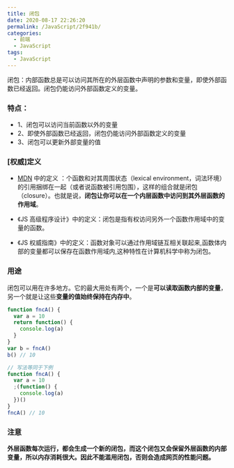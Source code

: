 ```yaml
---
title: 闭包
date: 2020-08-17 22:26:20
permalink: /JavaScript/2f941b/
categories:
  - 前端
  - JavaScript
tags:
  - JavaScript
---
```


闭包：内部函数总是可以访问其所在的外层函数中声明的参数和变量，即使外部函数已经返回。闭包仍能访问外部函数定义的变量。

<!-- more -->

### **特点**：

- 1、闭包可以访问当前函数以外的变量
- 2、即使外部函数已经返回，闭包仍能访问外部函数定义的变量
- 3、闭包可以更新外部变量的值

### [权威]定义

- [MDN](https://developer.mozilla.org/zh-CN/docs/Web/JavaScript/Closures) 中的定义 ：个函数和对其周围状态（lexical environment，词法环境）的引用捆绑在一起（或者说函数被引用包围），这样的组合就是闭包（closure）。也就是说，**闭包让你可以在一个内层函数中访问到其外层函数的作用域**。

- 《JS 高级程序设计》中的定义：闭包是指有权访问另外一个函数作用域中的变量的函数。

- 《JS 权威指南》中的定义：函数对象可以通过作用域链互相关联起来,函数体内部的变量都可以保存在函数作用域内,这种特性在计算机科学中称为闭包。

### 用途

闭包可以用在许多地方。它的最大用处有两个，一个是**可以读取函数内部的变量**，另一个就是让这些**变量的值始终保持在内存中**。

```js
function fncA() {
  var a = 10
  return function() {
    console.log(a)
  }
}
var b = fncA()
b() // 10

// 写法等同于下例
function fncA() {
  var a = 10
  ;(function() {
    console.log(a)
  })()
}
fncA() // 10
```

### 注意

**外层函数每次运行，都会生成一个新的闭包，而这个闭包又会保留外层函数的内部变量，所以内存消耗很大。因此不能滥用闭包，否则会造成网页的性能问题。**
